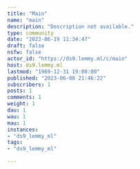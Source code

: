```yaml
---
title: "Main" 
name: "main"
description: "Description not available."
type: community
date: "2023-06-19 11:34:47"
draft: false
nsfw: false
actor_id: "https://ds9.lemmy.ml/c/main"
host: ds9.lemmy.ml
lastmod: "1969-12-31 19:00:00"
published: "2023-06-08 21:46:22"
subscribers: 1
posts: 1
comments: 1
weight: 1
dau: 1
wau: 1
mau: 1
instances:
- "ds9_lemmy_ml"
tags: 
- "ds9_lemmy_ml"

---
```

